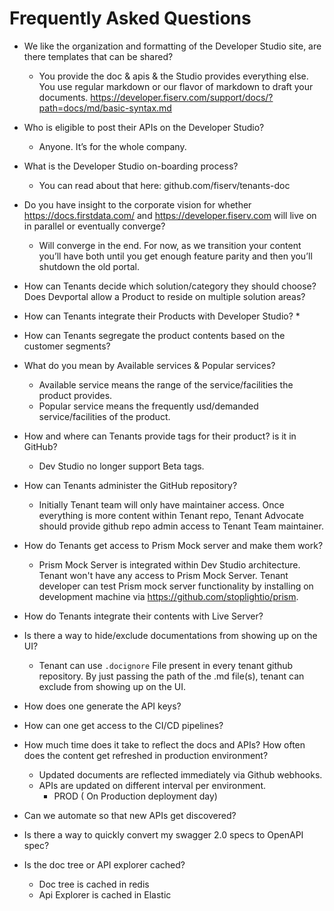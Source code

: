 # Frequently Asked Questions

* We like the organization and formatting of the Developer Studio site, are there templates that can be shared?
  * You provide the doc & apis & the Studio provides everything else.  You use regular markdown or our flavor of markdown to draft your documents. https://developer.fiserv.com/support/docs/?path=docs/md/basic-syntax.md

* Who is eligible to post their APIs on the Developer Studio?
  * Anyone.  It’s for the whole company.

* What is the Developer Studio on-boarding process?
  * You can read about that here: github.com/fiserv/tenants-doc

* Do you have insight to the corporate vision for whether https://docs.firstdata.com/ and https://developer.fiserv.com will live on in parallel or eventually converge?
  * Will converge in the end.  For now, as we transition your content you’ll have both until you get enough feature parity and then you’ll shutdown the old portal.

* How can Tenants decide which solution/category they should choose? Does Devportal allow a Product to reside on multiple solution areas?

* How can Tenants integrate their Products with Developer Studio?
   *
   
* How can Tenants segregate the product contents based on the customer segments?


* What do you mean by Available services & Popular services?
   * Available service means the range of the service/facilities the product provides.
   * Popular service means the frequently usd/demanded service/facilities of the product.


* How and where can Tenants provide tags for their product? is it in GitHub?
   * Dev Studio no longer support Beta tags.


* How can Tenants administer the GitHub repository?
   * Initially Tenant team will only have maintainer access. Once everything is more content within Tenant repo, Tenant Advocate should provide        github repo admin access to Tenant Team maintainer. 


* How do Tenants get access to Prism Mock server and make them work?
  * Prism Mock Server is integrated within Dev Studio architecture. Tenant won't have any access to Prism Mock Server. Tenant developer can test Prism       mock server functionality by installing on development machine via https://github.com/stoplightio/prism. 

* How do Tenants integrate their contents with Live Server?
  

* Is there a way to hide/exclude documentations from showing up on the UI?
  * Tenant can use `.docignore` File present in every tenant github repository. By just passing the path of the .md file(s), tenant can exclude from showing up on the UI. 

* How does one generate the API keys?


* How can one get access to the CI/CD pipelines?


* How much time does it take to reflect the docs and APIs? How often does the content get refreshed in production environment?
  * Updated documents are reflected immediately via Github webhooks.
  * APIs are updated on different interval per environment.
     - PROD ( On Production deployment day)

* Can we automate so that new APIs get discovered?


* Is there a way to quickly convert my swagger 2.0 specs to OpenAPI spec?


* Is the doc tree or API explorer cached?
  * Doc tree is cached in redis
  * Api Explorer is cached in Elastic

